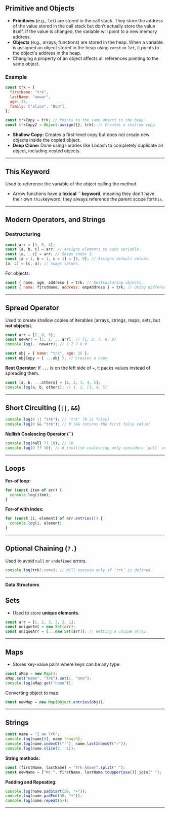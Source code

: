 ## Primitive and Objects

- **Primitives** (e.g., `let`) are stored in the call stack. They store the address of the value stored in the call stack but don’t actually store the value itself. If the value is changed, the variable will point to a new memory address.
- **Objects** (e.g., arrays, functions) are stored in the heap. When a variable is assigned an object stored in the heap using `const` or `let`, it points to the object's address in the heap.
- Changing a property of an object affects all references pointing to the same object.

### Example

```javascript
const trk = {
  firstName: "trk",
  lastName: "anwar",
  age: 25,
  family: ["alice", "Bob"],
};

const trkCopy = trk; // Points to the same object in the heap.
const trkCopy2 = Object.assign({}, trk); // Creates a shallow copy.
```

- **Shallow Copy:** Creates a first-level copy but does not create new objects inside the copied object.
- **Deep Clone:** Done using libraries like Lodash to completely duplicate an object, including nested objects.

---

## This Keyword

Used to reference the variable of the object calling the method.

- Arrow functions have a **lexical **``** keyword**, meaning they don't have their own `this`keyword; they always reference the parent scope for`this`.

---

## Modern Operators, and Strings

### Destructuring

```javascript
const arr = [3, 5, 4];
const [a, b, c] = arr; // Assigns elements to each variable.
const [a, , c] = arr; // Skips index 1.
const [a = 1, b = 1, c = 1] = [8, 9]; // Assigns default values.
[a, c] = [c, a]; // Swaps values.
```

For objects:

```javascript
const { name, age, address } = trk; // Destructuring objects.
const { name: firstName, address: empAddress } = trk; // Using different variable names.
```

---

## Spread Operator

Used to create shallow copies of iterables (arrays, strings, maps, sets, but **not objects**).

```javascript
const arr = [7, 8, 9];
const newArr = [1, 2, ...arr]; // [1, 2, 7, 8, 9]
console.log(...newArr); // 1 2 7 8 9

const obj = { name: "trk", age: 25 };
const objCopy = { ...obj }; // Creates a copy.
```

**Rest Operator:** If `...` is on the left side of `=`, it packs values instead of spreading them.

```javascript
const [a, b, ...others] = [1, 2, 3, 4, 5];
console.log(a, b, others); // 1, 2, [3, 4, 5]
```

---

## Short Circuiting (`||`, `&&`)

```javascript
console.log(0 || "trk"); // 'trk' (0 is falsy)
console.log(0 && "trk"); // 0 (&& returns the first falsy value)
```

**Nullish Coalescing Operator (**``**)**

```javascript
console.log(null ?? 10); // 10
console.log(0 ?? 10); // 0 (nullish coalescing only considers `null` and `undefined`)
```

---

## Loops

**For-of loop:**

```javascript
for (const item of arr) {
  console.log(item);
}
```

**For-of with index:**

```javascript
for (const [i, element] of arr.entries()) {
  console.log(i, element);
}
```

---

## Optional Chaining (`?.`)

Used to avoid `null` or `undefined` errors.

```javascript
console.log(trk?.name); // Will execute only if `trk` is defined.
```

---

**Data Structures**

## Sets

- Used to store **unique elements**.

```javascript
const arr = [1, 2, 3, 3, 2, 1];
const uniqueSet = new Set(arr);
const uniqueArr = [...new Set(arr)]; // Getting a unique array.
```

---

## Maps

- Stores key-value pairs where keys can be any type.

```javascript
const aMap = new Map();
aMap.set("name", "Trk").set(1, "one");
console.log(aMap.get("name"));
```

Converting object to map:

```javascript
const newMap = new Map(Object.entries(obj));
```

---

## Strings

```javascript
const name = "I am Trk";
console.log(name[0], name.length);
console.log(name.indexOf("r"), name.lastIndexOf("r"));
console.log(name.slice(2, -1));
```

**String methods:**

```javascript
const [firstName, lastName] = "Trk Anwar".split(" ");
const newName = ["Mr.", firstName, lastName.toUpperCase()].join(" ");
```

**Padding and Repeating:**

```javascript
console.log(name.padStart(20, "+"));
console.log(name.padEnd(30, "+"));
console.log(name.repeat(5));
```

---
